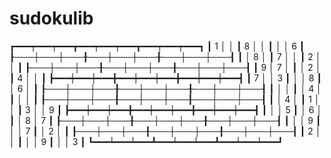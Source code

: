 # sudokulib
┏━━━┯━━━┯━━━┳━━━┯━━━┯━━━┳━━━┯━━━┯━━━┓
┃ 1 │   │   ┃ 8 │   │   ┃   │   │ 6 ┃
┠───┼───┼───╂───┼───┼───╂───┼───┼───┨
┃   │ 8 │   ┃ 7 │   │   ┃ 2 │   │   ┃
┠───┼───┼───╂───┼───┼───╂───┼───┼───┨
┃ 9 │ 7 │   ┃   │ 2 │   ┃ 4 │   │   ┃
┣━━━┿━━━┿━━━╋━━━┿━━━┿━━━╋━━━┿━━━┿━━━┫
┃ 7 │   │ 3 ┃   │   │ 8 ┃   │ 6 │   ┃
┠───┼───┼───╂───┼───┼───╂───┼───┼───┨
┃   │   │   ┃   │ 4 │   ┃   │   │   ┃
┠───┼───┼───╂───┼───┼───╂───┼───┼───┨
┃   │ 4 │   ┃ 1 │   │   ┃ 3 │   │ 9 ┃
┣━━━┿━━━┿━━━╋━━━┿━━━┿━━━╋━━━┿━━━┿━━━┫
┃   │   │ 5 ┃   │ 6 │   ┃   │ 8 │ 7 ┃
┠───┼───┼───╂───┼───┼───╂───┼───┼───┨
┃   │   │ 9 ┃   │   │ 7 ┃   │ 2 │   ┃
┠───┼───┼───╂───┼───┼───╂───┼───┼───┨
┃ 2 │   │   ┃   │   │ 9 ┃   │   │ 3 ┃
┗━━━┷━━━┷━━━┻━━━┷━━━┷━━━┻━━━┷━━━┷━━━┛
